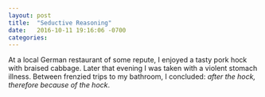 ```yaml
---
layout: post
title:  "Seductive Reasoning"
date:   2016-10-11 19:16:06 -0700
categories: 
---
```


At a local German restaurant of some repute, I enjoyed a tasty pork hock with braised cabbage. Later that evening I was taken with a violent stomach illness. Between frenzied trips to my bathroom, I concluded: *after the hock, therefore because of the hock*.
